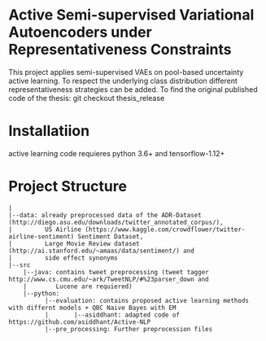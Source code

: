 # Active Semi-supervised Variational Autoencoders under Representativeness Constraints
This project applies semi-supervised VAEs on pool-based uncertainty active learning. To respect the underlying class distribution different representativeness strategies can be added.
To find the original published code of the thesis:
    git checkout thesis_release
# Installatiion
active learning code requieres python 3.6+ and tensorflow-1.12+
# Project Structure
    |
    |--data: already preprocessed data of the ADR-Dataset (http://diego.asu.edu/downloads/twitter_annotated_corpus/),
    |         US Airline (https://www.kaggle.com/crowdflower/twitter-airline-sentiment) Sentiment Dataset, 
    |         Large Movie Review dataset (http://ai.stanford.edu/~amaas/data/sentiment/) and
    |         side effect synonyms    
    |--src
        |--java: contains tweet preprocessing (tweet tagger http://www.cs.cmu.edu/~ark/TweetNLP/#%23parser_down and 
        |        Lucene are requiered)
        |--python: 
              |--evaluation: contains proposed active learning methods with differnt models + QBC Naive Bayes with EM
              |       |--asiddhant: adapted code of https://github.com/asiddhant/Active-NLP
              |--pre_processing: Further preprocession files
